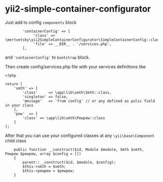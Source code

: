 # yii2-simple-container-configurator
Just add to config `components` block
```
        'containerConfig' => [
             'class' => \mertvetsky\yii2SimpleContainerConfigurator\SimpleContainerConfig::class,
             'file' => __DIR__ . '/services.php',
        ],
```
and `'containerConfig'` to `bootstrap` block.

Then create config/services.php file with your services definitions like
```
<?php

return [
    'smth' => [
        'class'     => \app\lib\smth\Smth::class,
        'singleton' => false,
        'message'   => 'from config' // or any defined as pulic field in your class
    ],
    'pew'  => [
        'class' => \app\lib\smth\Pewpew::class
    ]
];
```

After that you can use your configured classes at any `\yii\base\Component` child class
```
    public function __construct($id, Module $module, Smth $smth, Pewpew $pewpew, array $config = [])
    {
        parent::__construct($id, $module, $config);
        $this->smth = $smth;
        $this->pewpew = $pewpew;
    }
```
